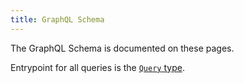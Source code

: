 ```yaml
---
title: GraphQL Schema
---
```


The GraphQL Schema is documented on these pages.

Entrypoint for all queries is the [`Query` type](object/query.md).
